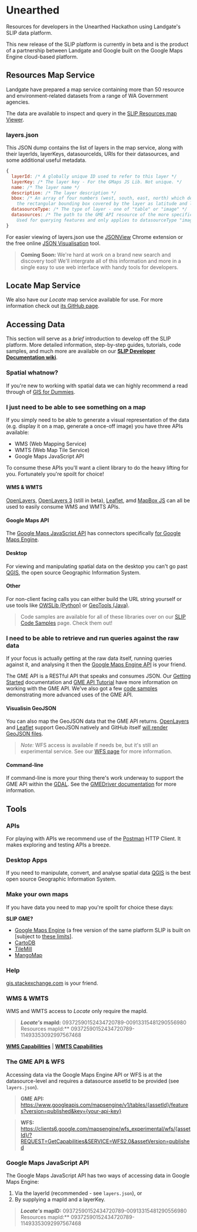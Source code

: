 Unearthed
=========

Resources for developers in the Unearthed Hackathon using Landgate's SLIP data platform.

This new release of the SLIP platform is currently in beta and is the product of a partnership between Landgate and Google built on the Google Maps Engine cloud-based platform.

## Resources Map Service
Landgate have prepared a map service containing more than 50 resource and environment-related datasets from a range of WA Government agencies.

The data are available to inspect and query in the [SLIP Resources map Viewer](https://mapsengine.google.com/09372590152434720789-11493353092997567468-4/mapview/?authuser=0).

### layers.json
This JSON dump contains the list of layers in the map service, along with their layerIds, layerKeys, datasourceIds, URIs for their datasources, and some additional useful metadata.

```javascript
{
  layerId: /* A globally unique ID used to refer to this layer */
  layerKey: /* The layer key - For the GMaps JS Lib. Not unique. */
  name: /* The layer name */
  description: /* The layer description */
  bbox: /* An array of four numbers (west, south, east, north) which define 
    the rectangular bounding box covered by the layer as latitude and longitude in decimal degrees */
  datasourceType: /* The type of layer - one of "table" or "image" */
  datasources: /* The path to the GME API resource of the more specific version of this asset. 
    Used for querying features and only applies to datasourceType "image". */
}
```

For easier viewing of layers.json use the [JSONView](https://chrome.google.com/webstore/detail/jsonview/chklaanhfefbnpoihckbnefhakgolnmc?hl=en) Chrome extension or the free online [JSON Visualisation](http://chris.photobooks.com/json/default.htm) tool.

> **Coming Soon:** We're hard at work on a brand new search and discovery tool! We'll intergrate all of this information and more in a single easy to use web interface with handy tools for developers.

## **Locate** Map Service
We also have our *Locate* map service available for use. For more information check out [its GitHub page](https://github.com/Landgate/Locate).


## Accessing Data
This section will serve as a *brief* introduction to develop off the SLIP platform. More detailed information, step-by-step guides, tutorials, code samples, and much more are available on our **[SLIP Developer Documentation wiki](https://github.com/Landgate/slip-developer-documentation/wiki)**.

### Spatial whatnow?
If you're new to working with spatial data we can highly recommend a read through of [GIS for Dummies](http://wiki.openstreetmap.org/wiki/GIS_for_Dummies_(written_by_a_dummy)).

### I just need to be able to see something on a map
If you simply need to be able to generate a visual representation of the data (e.g. display it on a map, generate a once-off image) you have three APIs available:

- WMS (Web Mapping Service)
- WMTS (Web Map Tile Service)
- Google Maps JavaScript API

To consume these APIs you'll want a client library to do the heavy lifting for you. Fortunately you're spoilt for choice!

#### WMS & WMTS
[OpenLayers](http://openlayers.org/), [OpenLayers 3](http://ol3js.org/) (still in beta), [Leaflet](http://leafletjs.com/), amd [MapBox JS](https://www.mapbox.com/mapbox.js) can all be used to easily consume WMS and WMTS APIs.

#### Google Maps API
The [Google Maps JavaScript API](https://developers.google.com/maps/documentation/javascript/tutorial) has connectors specifically [for Google Maps Engine](https://developers.google.com/maps/documentation/javascript/mapsenginelayers).

#### Desktop
For viewing and manipulating spatial data on the desktop you can't go past [QGIS](http://www.qgis.org/en/site/), the open source Geographic Information System.

#### Other
For non-client facing calls you can either build the URL string yourself or use tools like [OWSLib (Python)](https://pypi.python.org/pypi/OWSLib) or [GeoTools (Java)](http://geotools.org/).

> Code samples are available for all of these libraries over on our [SLIP Code Samples](https://github.com/Landgate/slip-code-samples) page. Check them out!


### I need to be able to retrieve and run queries against the raw data
If your focus is actually getting at the raw data itself, running queries against it, and analysing it then the [Google Maps Engine API](https://developers.google.com/maps-engine/) is your friend.

The GME API is a RESTful API that speaks and consumes JSON. Our [Getting Started](https://github.com/Landgate/slip-developer-documentation/wiki/Getting-Started) documentation and [GME API Tutorial](https://github.com/Landgate/slip-developer-documentation/wiki/Tutorial-%231%3A-The-GME-API-%26-WFS) have more information on working with the GME API. We've also got a few [code samples](https://github.com/Landgate/slip-code-samples) demonstrating more advanced uses of the GME API.

#### Visualisin GeoJSON
You can also map the GeoJSON data that the GME API returns. [OpenLayers](http://openlayers.org/dev/examples/?q=geojson) and [Leaflet](http://leafletjs.com/examples/geojson.html) support GeoJSON natively and GitHub itself [will render GeoJSON files](https://help.github.com/articles/mapping-geojson-files-on-github).

> *Note:* WFS access is available if needs be, but it's still an experimental service. See our [WFS page](https://github.com/Landgate/slip-developer-documentation/wiki/WFS) for more information.

#### Command-line
If command-line is more your thing there's work underway to support the GME API within the [GDAL](http://www.gdal.org/). See the [GMEDriver documentation](http://trac.osgeo.org/gdal/wiki/GMEDriver) for more information.


## Tools
### APIs
For playing with APIs we recommend use of the [Postman](http://www.getpostman.com/) HTTP Client. It makes exploring and testing APIs a breeze.

### Desktop Apps
If you need to manipulate, convert, and analyse spatial data [QGIS](http://www.qgis.org/en/site/) is the best open source Geographic Information System.

### Make your own maps
If you have data you need to map you're spoilt for choice these days:

**SLIP GME?**
* [Google Maps Engine](http://mapsengine.google.com) (a free version of the same platform SLIP is built on [subject to [these limits](https://support.google.com/mapsengine/answer/3342103?hl=en)].
* [CartoDB](http://cartodb.com/)
* [TileMill](https://www.mapbox.com/tilemill/)
* [MangoMap](http://mangomap.com/)

### Help
[gis.stackexchange.com](http://gis.stackexchange.com/) is your friend.


### WMS & WMTS
WMS and WMTS access to *Locate* only require the mapId.

> ***Locate's* mapId:** 09372590152434720789-00913315481290556980
> Resources mapId:** 09372590152434720789-11493353092997567468

**[WMS Capabilities](https://mapsengine.google.com/09372590152434720789-00913315481290556980-4/wms/?REQUEST=GetCapabilities&VERSION=1.3.0)** | **[WMTS Capabilities](https://mapsengine.google.com/09372590152434720789-00913315481290556980-4/wmts/?REQUEST=GetCapabilities&VERSION=1.0&SERVICE=WMTS)**


### The GME API & WFS
Accessing data via the Google Maps Engine API or WFS is at the datasource-level and requires a datasource assetId to be provided (see ```layers.json```).

> **GME API:** https://www.googleapis.com/mapsengine/v1/tables/{assetId}/features?version=published&key={your-api-key}

> **WFS:** https://clients6.google.com/mapsengine/wfs_experimental/wfs/{assetId}/?REQUEST=GetCapabilities&SERVICE=WFS2.0&assetVersion=published

### Google Maps JavaScript API
The Google Maps JavaScript API has two ways of accessing data in Google Maps Engine:

1. Via the layerId (recommended - see ```layers.json```), or
2. By supplying a mapId and a layerKey.

> ***Locate's* mapID:** 09372590152434720789-00913315481290556980
> Resources mapId:** 09372590152434720789-11493353092997567468
